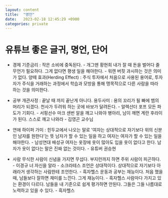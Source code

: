 ```yaml
---
layout: content
title:  "명언"
date:   2023-02-18 12:45:29 +0900
categories: private
---
```


유튜브 좋은 글귀, 명언, 단어
===

- 경제
    기준금리 : 
    작은 소비에 중독된다. - 개그맨 황현희
    내가 잘 때 돈을 벌어다 줄 무언가 필요하다. 그게 없다면 평생 일을 해야한다. - 워렌 버핏
    과시하는 것은 의미가 없다.
    양떼 효과(Herding Effect) : 주식 투자에서 처음으로 사용된 용어로, 투자자가 주식을 거래하는 과정에서 학습과 모방을 통해 맹목적으로 다른 사람을 따라 하는 것을 의미한다.


- 공부
    개관사정 : 끝날 때 까지 끝난게 아니다.
    용두사미 : 용의 꼬리가 될 빠에 뱀의 머리가 되겠다.
    천사가 두려워 하는 곳에 바보가 달려든다. - 알렉산더 포프
    모든 파도가 기회다. - 서핑선수 마크 샌번
    알을 깨고 나와야 병아리, 남이 깨면 계란 후라이가 된다. 스스로 깨고 나와라 - 김영곤 교수님


- 연애
    하이퍼 가미 : 힌두교에서 나오는 말로 '여자는 상대적으로 자기보다 위의 신분인 남자를 원한다'는 뜻
    남자가 할 수 있는 일을 하고 여자는 여자가 할 수 있는 일을 해야한다. - 남성연대 배성규
    여자는 옷장에 옷이 많아도 입을 옷이 없다고 한다. 남자가 옷이 없다는 말은 진짜 없는 것이다. - 유튜버 권승현


- 사람
    무식한 사람이 신념을 가지면 무섭다. 부지런까지 하면 주위 사람이 피곤하다. - 이경규
    너 자신을 알라 - 소크라테스
    조언은 상대적이다. 상대적으로 자기보다 아래라거 생각하는 사람한테 조언한다. - 흑자헬스
    운동과 공부는 재능이다. 처음 했을 때, 남들보다 잘하면 재미를 느낀다. 그게 재능이다. - 흑자헬스
    사람마다 가지고 있는 환경이 다르다. 남들을 내 기준으로 쉽게 평가하면 안된다. 그들은 그들 나름대로 노력하고 있을 수 있다. - 흑자헬스

